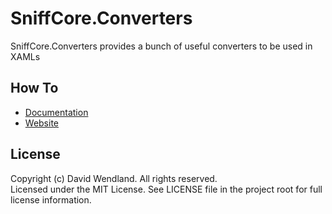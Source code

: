 SniffCore.Converters
===

SniffCore.Converters provides a bunch of useful converters to be used in XAMLs

## How To
* [Documentation](http://wiki.sniffcore.com)
* [Website](http://sniffcore.com)

## License

Copyright (c) David Wendland. All rights reserved.  
Licensed under the MIT License. See LICENSE file in the project root for full license information.
